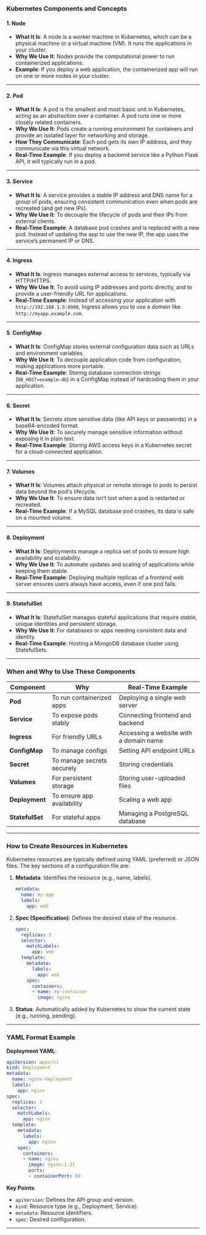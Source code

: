 ### **Kubernetes Components and Concepts**

#### **1. Node**  
- **What It Is**: A node is a worker machine in Kubernetes, which can be a physical machine or a virtual machine (VM). It runs the applications in your cluster.
- **Why We Use It**: Nodes provide the computational power to run containerized applications.  
- **Example**: If you deploy a web application, the containerized app will run on one or more nodes in your cluster.

---

#### **2. Pod**  
- **What It Is**: A pod is the smallest and most basic unit in Kubernetes, acting as an abstraction over a container. A pod runs one or more closely related containers.  
- **Why We Use It**: Pods create a running environment for containers and provide an isolated layer for networking and storage.
- **How They Communicate**: Each pod gets its own IP address, and they communicate via this virtual network.  
- **Real-Time Example**: If you deploy a backend service like a Python Flask API, it will typically run in a pod.  

---

#### **3. Service**  
- **What It Is**: A service provides a stable IP address and DNS name for a group of pods, ensuring consistent communication even when pods are recreated (and get new IPs).  
- **Why We Use It**: To decouple the lifecycle of pods and their IPs from external clients.
- **Real-Time Example**: A database pod crashes and is replaced with a new pod. Instead of updating the app to use the new IP, the app uses the service’s permanent IP or DNS.

---

#### **4. Ingress**  
- **What It Is**: Ingress manages external access to services, typically via HTTP/HTTPS.  
- **Why We Use It**: To avoid using IP addresses and ports directly, and to provide a user-friendly URL for applications.
- **Real-Time Example**: Instead of accessing your application with `http://192.168.1.5:8080`, Ingress allows you to use a domain like `http://myapp.example.com`.

---

#### **5. ConfigMap**  
- **What It Is**: ConfigMap stores external configuration data such as URLs and environment variables.
- **Why We Use It**: To decouple application code from configuration, making applications more portable.  
- **Real-Time Example**: Storing database connection strings (`DB_HOST=example-db`) in a ConfigMap instead of hardcoding them in your application.

---

#### **6. Secret**  
- **What It Is**: Secrets store sensitive data (like API keys or passwords) in a base64-encoded format.  
- **Why We Use It**: To securely manage sensitive information without exposing it in plain text.
- **Real-Time Example**: Storing AWS access keys in a Kubernetes secret for a cloud-connected application.

---

#### **7. Volumes**  
- **What It Is**: Volumes attach physical or remote storage to pods to persist data beyond the pod's lifecycle.  
- **Why We Use It**: To ensure data isn’t lost when a pod is restarted or recreated.
- **Real-Time Example**: If a MySQL database pod crashes, its data is safe on a mounted volume.

---

#### **8. Deployment**  
- **What It Is**: Deployments manage a replica set of pods to ensure high availability and scalability.
- **Why We Use It**: To automate updates and scaling of applications while keeping them stable.
- **Real-Time Example**: Deploying multiple replicas of a frontend web server ensures users always have access, even if one pod fails.

---

#### **9. StatefulSet**  
- **What It Is**: StatefulSet manages stateful applications that require stable, unique identities and persistent storage.  
- **Why We Use It**: For databases or apps needing consistent data and identity.
- **Real-Time Example**: Hosting a MongoDB database cluster using StatefulSets.

---

### **When and Why to Use These Components**

| **Component**  | **Why** | **Real-Time Example** |
|----------------|---------|-----------------------|
| **Pod**         | To run containerized apps | Deploying a single web server |
| **Service**     | To expose pods stably | Connecting frontend and backend |
| **Ingress**     | For friendly URLs | Accessing a website with a domain name |
| **ConfigMap**   | To manage configs | Setting API endpoint URLs |
| **Secret**      | To manage secrets securely | Storing credentials |
| **Volumes**     | For persistent storage | Storing user-uploaded files |
| **Deployment**  | To ensure app availability | Scaling a web app |
| **StatefulSet** | For stateful apps | Managing a PostgreSQL database |

---

### **How to Create Resources in Kubernetes**

Kubernetes resources are typically defined using YAML (preferred) or JSON files. The key sections of a configuration file are:

1. **Metadata**: Identifies the resource (e.g., name, labels).  
   ```yaml
   metadata:
     name: my-app
     labels:
       app: web
   ```
   
2. **Spec (Specification)**: Defines the desired state of the resource.  
   ```yaml
   spec:
     replicas: 3
     selector:
       matchLabels:
         app: web
     template:
       metadata:
         labels:
           app: web
       spec:
         containers:
         - name: my-container
           image: nginx
   ```

3. **Status**: Automatically added by Kubernetes to show the current state (e.g., running, pending).  

---

### **YAML Format Example**

**Deployment YAML**:
```yaml
apiVersion: apps/v1
kind: Deployment
metadata:
  name: nginx-deployment
  labels:
    app: nginx
spec:
  replicas: 2
  selector:
    matchLabels:
      app: nginx
  template:
    metadata:
      labels:
        app: nginx
    spec:
      containers:
      - name: nginx
        image: nginx:1.21
        ports:
        - containerPort: 80
```

**Key Points**:
- `apiVersion`: Defines the API group and version.
- `kind`: Resource type (e.g., Deployment, Service).
- `metadata`: Resource identifiers.
- `spec`: Desired configuration.

---
